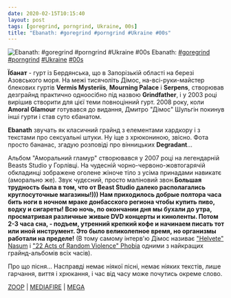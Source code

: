 ```yaml
---
date: 2020-02-15T10:15:40
layout: post
tags: [goregrind, porngrind, Ukraine, 00s]
title: "Ebanath: #goregrind #porngrind #Ukraine #00s"
---
```

![Ebanath: #goregrind #porngrind #Ukraine #00s](https://res.cloudinary.com/vast-space-unexplored/image/upload/q_auto,dpr_auto,w_auto/photos/photo_889_15-02-2020_10-15-40.jpg)
Ebanath: [#goregrind](/tags/#goregrind) [#porngrind](/tags/#porngrind) [#Ukraine](/tags/#Ukraine) [#00s](/tags/#00s)

**Їбанат** - гурт із Бердянська, що в Запорізькій області на березі Азовського моря. На межі тисячоліть Дімос, на-всі-руки-майстер блекових гуртів **Vermis Mysteriis**, **Mourning Palace** і **Serpens**, створював дезграйнд практично одноосібно під назвою **Grindfather**, і у 2003 році вирішив створити для цієї теми повноцінний гурт. 2008 року, коли **Amoral Glamour** готувався до видання, Дмитро &quot;Дімос&quot; Шульгін покинув інші гурти і став суто єбанатом.

**Ebanath** звучать як класичний грайнд з елементами хардкору і з текстами про сексуальні штуки. Ну іще з хрюкониною, звісно. Фота просто бананас, згадую розповіді про вінницьких **Degradant**...

Альбом &quot;Аморальний гламур&quot; створювався у 2007 році на легендарній Beasts Studio у Горлівці. На чудесній чорно-червоно-жовтогарячій обкладинці зображене оголене жіноче тіло з усіма принадами навикатє (аморально же). Звук чудєсний, просто маліновий звон.__Большая трудность была в том, что от Beast Studio далеко располагались круглосуточные магазины!))) Нам приходилось добрые полтора часа бить ноги в ночном мраке донбасского региона чтобы купить пиво, водку и сигареты! Всю ночь, по окончании дня мы бухали до утра, просматривая различные живые DVD концерты и киноленты. Потом 2-3 часа сна, - подъем, утренний крепкий кофе и начинаем писать тот или иной инструмент. Это было великолепное время, но организмы работали на пределе!__ (В тому самому інтерв&#39;ю Дімос називає [&quot;Helvete&quot; Nasum](https://t.me/vast_space_unexplored/3172) і  [&quot;22 Acts of Random Violence&quot; Phobia](/2020-02-13-phobia--grindcore-usa-california-00s-) одними з найкращих грайнд-альбомів всіх часів).

Про що пісня... Насправді немає ніякої пісні, немає ніяких текстів, лише гарчання, виття і хрюкання, і час від часу може почутись окреме слово.

[ZOOP](https://zoop.su/album/Ebanath/Amoral+Glamour) \| [MEDIAFIRE](http://www.mediafire.com/file/ebccpxsnzl5rnlq/E2006TNINFY.rar/file) \| [MEGA](https://mega.nz/#!Z15UwJ5K!RYejeGK8O4KTc3zyK-l04XgPbBckMcI0uVxEamOaUT8)